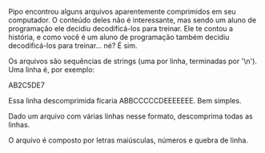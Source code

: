 Pipo encontrou alguns arquivos aparentemente comprimidos em seu computador. O conteúdo deles não é interessante, mas sendo um aluno de programação ele decidiu decodificá-los para treinar. Ele te contou a história, e como você é um aluno de programação também decidiu decodificá-los para treinar... né? É sim.

Os arquivos são sequências de strings (uma por linha, terminadas por '\n'). Uma linha é, por exemplo:

AB2C5DE7

Essa linha descomprimida ficaria ABBCCCCCDEEEEEEE. Bem simples.

Dado um arquivo com várias linhas nesse formato, descomprima todas as linhas.

O arquivo é composto por letras maiúsculas, números e quebra de linha.